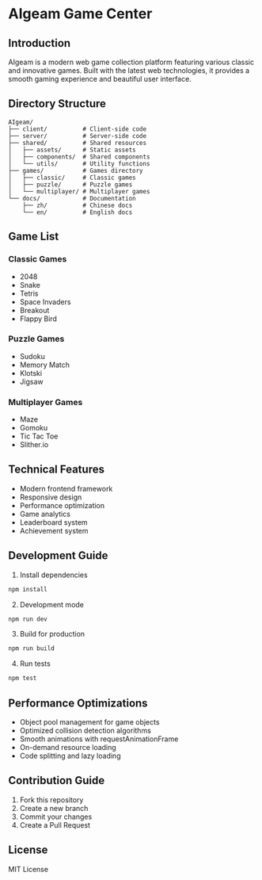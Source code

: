 # AIgeam Game Center

## Introduction
AIgeam is a modern web game collection platform featuring various classic and innovative games. Built with the latest web technologies, it provides a smooth gaming experience and beautiful user interface.

## Directory Structure
```
AIgeam/
├── client/          # Client-side code
├── server/          # Server-side code
├── shared/          # Shared resources
│   ├── assets/      # Static assets
│   ├── components/  # Shared components
│   └── utils/       # Utility functions
├── games/           # Games directory
│   ├── classic/     # Classic games
│   ├── puzzle/      # Puzzle games
│   └── multiplayer/ # Multiplayer games
└── docs/            # Documentation
    ├── zh/          # Chinese docs
    └── en/          # English docs
```

## Game List
### Classic Games
- 2048
- Snake
- Tetris
- Space Invaders
- Breakout
- Flappy Bird

### Puzzle Games
- Sudoku
- Memory Match
- Klotski
- Jigsaw

### Multiplayer Games
- Maze
- Gomoku
- Tic Tac Toe
- Slither.io

## Technical Features
- Modern frontend framework
- Responsive design
- Performance optimization
- Game analytics
- Leaderboard system
- Achievement system

## Development Guide
1. Install dependencies
```bash
npm install
```

2. Development mode
```bash
npm run dev
```

3. Build for production
```bash
npm run build
```

4. Run tests
```bash
npm test
```

## Performance Optimizations
- Object pool management for game objects
- Optimized collision detection algorithms
- Smooth animations with requestAnimationFrame
- On-demand resource loading
- Code splitting and lazy loading

## Contribution Guide
1. Fork this repository
2. Create a new branch
3. Commit your changes
4. Create a Pull Request

## License
MIT License 